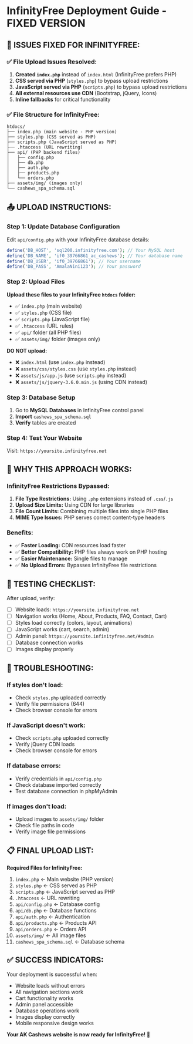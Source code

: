 # InfinityFree Deployment Guide - FIXED VERSION

## 🚨 ISSUES FIXED FOR INFINITYFREE:

### ✅ **File Upload Issues Resolved:**
1. **Created `index.php`** instead of `index.html` (InfinityFree prefers PHP)
2. **CSS served via PHP** (`styles.php`) to bypass upload restrictions
3. **JavaScript served via PHP** (`scripts.php`) to bypass upload restrictions
4. **All external resources use CDN** (Bootstrap, jQuery, Icons)
5. **Inline fallbacks** for critical functionality

### ✅ **File Structure for InfinityFree:**
```
htdocs/
├── index.php (main website - PHP version)
├── styles.php (CSS served as PHP)
├── scripts.php (JavaScript served as PHP)
├── .htaccess (URL rewriting)
├── api/ (PHP backend files)
│   ├── config.php
│   ├── db.php
│   ├── auth.php
│   ├── products.php
│   └── orders.php
├── assets/img/ (images only)
└── cashews_spa_schema.sql
```

## 📤 **UPLOAD INSTRUCTIONS:**

### Step 1: Update Database Configuration
Edit `api/config.php` with your InfinityFree database details:
```php
define('DB_HOST', 'sql200.infinityfree.com'); // Your MySQL host
define('DB_NAME', 'if0_39766861_ac_cashews'); // Your database name
define('DB_USER', 'if0_39766861'); // Your username
define('DB_PASS', 'AmalaNini123'); // Your password
```

### Step 2: Upload Files
**Upload these files to your InfinityFree `htdocs` folder:**
- ✅ `index.php` (main website)
- ✅ `styles.php` (CSS file)
- ✅ `scripts.php` (JavaScript file)
- ✅ `.htaccess` (URL rules)
- ✅ `api/` folder (all PHP files)
- ✅ `assets/img/` folder (images only)

**DO NOT upload:**
- ❌ `index.html` (use `index.php` instead)
- ❌ `assets/css/styles.css` (use `styles.php` instead)
- ❌ `assets/js/app.js` (use `scripts.php` instead)
- ❌ `assets/js/jquery-3.6.0.min.js` (using CDN instead)

### Step 3: Database Setup
1. Go to **MySQL Databases** in InfinityFree control panel
2. **Import** `cashews_spa_schema.sql`
3. **Verify** tables are created

### Step 4: Test Your Website
Visit: `https://yoursite.infinityfree.net`

## 🔧 **WHY THIS APPROACH WORKS:**

### **InfinityFree Restrictions Bypassed:**
1. **File Type Restrictions:** Using `.php` extensions instead of `.css`/`.js`
2. **Upload Size Limits:** Using CDN for large libraries
3. **File Count Limits:** Combining multiple files into single PHP files
4. **MIME Type Issues:** PHP serves correct content-type headers

### **Benefits:**
- ✅ **Faster Loading:** CDN resources load faster
- ✅ **Better Compatibility:** PHP files always work on PHP hosting
- ✅ **Easier Maintenance:** Single files to manage
- ✅ **No Upload Errors:** Bypasses InfinityFree file restrictions

## 🧪 **TESTING CHECKLIST:**

After upload, verify:
- [ ] Website loads: `https://yoursite.infinityfree.net`
- [ ] Navigation works (Home, About, Products, FAQ, Contact, Cart)
- [ ] Styles load correctly (colors, layout, animations)
- [ ] JavaScript works (cart, search, admin)
- [ ] Admin panel: `https://yoursite.infinityfree.net/#admin`
- [ ] Database connection works
- [ ] Images display properly

## 🚨 **TROUBLESHOOTING:**

### **If styles don't load:**
- Check `styles.php` uploaded correctly
- Verify file permissions (644)
- Check browser console for errors

### **If JavaScript doesn't work:**
- Check `scripts.php` uploaded correctly
- Verify jQuery CDN loads
- Check browser console for errors

### **If database errors:**
- Verify credentials in `api/config.php`
- Check database imported correctly
- Test database connection in phpMyAdmin

### **If images don't load:**
- Upload images to `assets/img/` folder
- Check file paths in code
- Verify image file permissions

## 📋 **FINAL UPLOAD LIST:**

**Required Files for InfinityFree:**
1. `index.php` ← Main website (PHP version)
2. `styles.php` ← CSS served as PHP
3. `scripts.php` ← JavaScript served as PHP
4. `.htaccess` ← URL rewriting
5. `api/config.php` ← Database config
6. `api/db.php` ← Database functions
7. `api/auth.php` ← Authentication
8. `api/products.php` ← Products API
9. `api/orders.php` ← Orders API
10. `assets/img/` ← All image files
11. `cashews_spa_schema.sql` ← Database schema

## ✅ **SUCCESS INDICATORS:**

Your deployment is successful when:
- Website loads without errors
- All navigation sections work
- Cart functionality works
- Admin panel accessible
- Database operations work
- Images display correctly
- Mobile responsive design works

**Your AK Cashews website is now ready for InfinityFree! 🎉**
